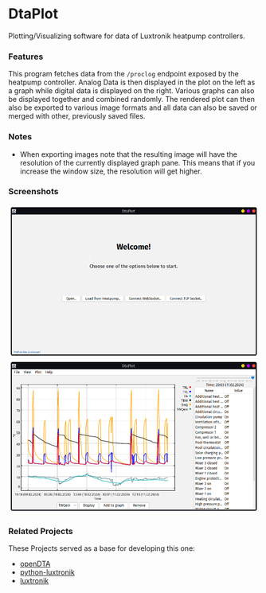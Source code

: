 # DtaPlot

Plotting/Visualizing software for data of 
Luxtronik heatpump controllers.

### Features

This program fetches data from the `/proclog` endpoint
exposed by the heatpump controller.
Analog Data is then displayed in the plot on the left as a graph
while digital data is displayed on the right. Various
graphs can also be displayed together and combined randomly.
The rendered plot can then also be exported to various image
formats and all data can also be saved or merged with other,
previously saved files.

### Notes

- When exporting images note that the resulting image will 
have the resolution of the currently displayed graph pane.
This means that if you increase the window size, the resolution will get
higher.

### Screenshots

![Screenshot of the Welcome Page](assets/welcome.png)
![Screenshot of displayed graphs](assets/graphs.png)

### Related Projects

These Projects served as a base for developing this one:

- [openDTA](https://sourceforge.net/projects/opendta/)
- [python-luxtronik](https://github.com/Bouni/python-luxtronik/)
- [luxtronik](https://github.com/Bouni/luxtronik)
